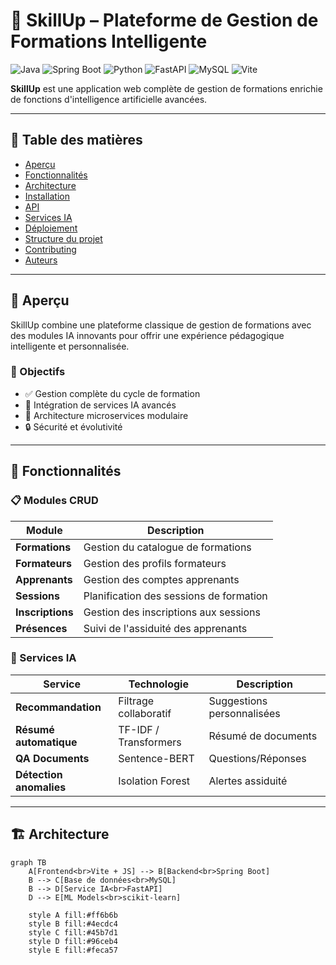 # 🚀 SkillUp – Plateforme de Gestion de Formations Intelligente

![Java](https://img.shields.io/badge/Java-17-orange)
![Spring Boot](https://img.shields.io/badge/Spring%20Boot-3.0-brightgreen)
![Python](https://img.shields.io/badge/Python-3.11-blue)
![FastAPI](https://img.shields.io/badge/FastAPI-0.100-teal)
![MySQL](https://img.shields.io/badge/MySQL-8.0-blue)
![Vite](https://img.shields.io/badge/Vite-4.0-purple)

**SkillUp** est une application web complète de gestion de formations enrichie de fonctions d'intelligence artificielle avancées.

---

## 📖 Table des matières

- [Aperçu](#-aperçu)
- [Fonctionnalités](#-fonctionnalités)
- [Architecture](#-architecture)
- [Installation](#-installation)
- [API](#-api)
- [Services IA](#-services-ia)
- [Déploiement](#-déploiement)
- [Structure du projet](#-structure-du-projet)
- [Contributing](#-contributing)
- [Auteurs](#-auteurs)

---

## 🎯 Aperçu

SkillUp combine une plateforme classique de gestion de formations avec des modules IA innovants pour offrir une expérience pédagogique intelligente et personnalisée.

### 🎯 Objectifs
- ✅ Gestion complète du cycle de formation
- 🧠 Intégration de services IA avancés
- 🚀 Architecture microservices modulaire
- 🔒 Sécurité et évolutivité

---

## 🧩 Fonctionnalités

### 📋 Modules CRUD
| Module | Description |
|--------|-------------|
| **Formations** | Gestion du catalogue de formations |
| **Formateurs** | Gestion des profils formateurs |
| **Apprenants** | Gestion des comptes apprenants |
| **Sessions** | Planification des sessions de formation |
| **Inscriptions** | Gestion des inscriptions aux sessions |
| **Présences** | Suivi de l'assiduité des apprenants |

### 🤖 Services IA
| Service | Technologie | Description |
|---------|-------------|-------------|
| **Recommandation** | Filtrage collaboratif | Suggestions personnalisées |
| **Résumé automatique** | TF-IDF / Transformers | Résumé de documents |
| **QA Documents** | Sentence-BERT | Questions/Réponses |
| **Détection anomalies** | Isolation Forest | Alertes assiduité |

---

## 🏗 Architecture

```mermaid
graph TB
    A[Frontend<br>Vite + JS] --> B[Backend<br>Spring Boot]
    B --> C[Base de données<br>MySQL]
    B --> D[Service IA<br>FastAPI]
    D --> E[ML Models<br>scikit-learn]
    
    style A fill:#ff6b6b
    style B fill:#4ecdc4
    style C fill:#45b7d1
    style D fill:#96ceb4
    style E fill:#feca57
